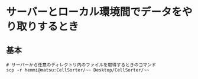 # サーバーとローカル環境間でデータをやり取りするとき

## 基本

```
# サーバーから任意のディレクトリ内のファイルを取得するときのコマンド
scp -r hemmi@matsu:CellSorter/~~ Desktop/CellSorter/~~
```
